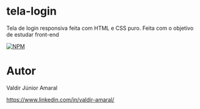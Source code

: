 # tela-login
Tela de login responsiva feita com HTML e CSS puro. Feita com o objetivo de estudar front-end
 
[![NPM](https://img.shields.io/npm/l/react)](https://github.com/valdir-amaral/tela-login/blob/main/LICENSE)

# Autor

Valdir Júnior Amaral

https://www.linkedin.com/in/valdir-amaral/
